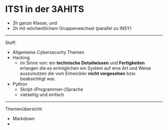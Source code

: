 # ITS1 in der 3AHITS

- 2h ganze Klasse, und
- 2h mit wöchentlichem Gruppenwechsel (parallel zu INSY)

---

Stoff:

- Allgemeine Cybersecurity Themen
- Hacking
  - im Sinne von: ein **technische Detailwissen** und **Fertigkeiten** erlangen die es ermöglichen ein System auf eine Art und Weise auszunutzen die vom Entwickler **nicht vorgesehen** bzw. beabsichtigt war.
- Python
  - Skript-(Programmier-)Sprache
  - vielseitig und einfach

---

Themenübersicht:

- Markdown
- 
